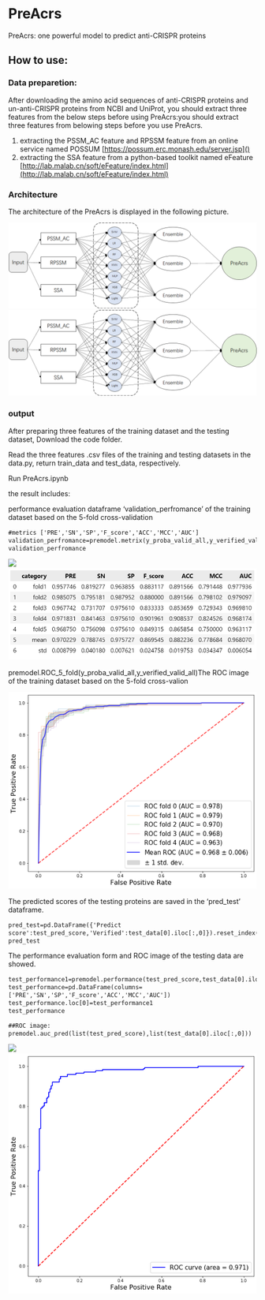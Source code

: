 # PreAcrs

PreAcrs: one powerful model to predict anti-CRISPR proteins

## How to use:

### Data preparetion:

After downloading the amino acid sequences of anti-CRISPR proteins and un-anti-CRISPR proteins from NCBI and UniProt, you should extract three features from the below steps before using PreAcrs:you should extract three features from belowing steps before you use PreAcrs.

1. extracting the PSSM_AC feature and RPSSM feature from an online service named POSSUM [https://possum.erc.monash.edu/server.jsp]()
2. extracting the SSA feature from a python-based toolkit named eFeature [http://lab.malab.cn/soft/eFeature/index.html](http://lab.malab.cn/soft/eFeature/index.html)

### Architecture

The architecture of the PreAcrs is displayed in the following picture.

![](image/README/1649252127497.png)![1649398836124.png](image/README/1649398836124.png)

### output

After preparing three features of the training dataset and the testing dataset, Download the code folder.

Read the three features .csv files of the training and testing datasets in the data.py, return train_data and test_data, respectively.

Run PreAcrs.ipynb

the result includes:

performance evaluation dataframe ‘validation_perfromance’ of the training dataset based on the 5-fold cross-validation

```
#metrics ['PRE','SN','SP','F_score','ACC','MCC','AUC']
validation_perfromance=premodel.metrix(y_proba_valid_all,y_verified_valid_all)
validation_perfromance
```

![](image/README/1649398352770.png)![1649398849826.png](image/README/1649398849826.png)

premodel.ROC_5_fold(y_proba_valid_all,y_verified_valid_all)The ROC image of the training dataset based on  the  5-fold cross-valion

![1649398887897.png](image/README/1649398887897.png)

The predicted scores of the testing proteins are saved in the ‘pred_test’ dataframe.

```
pred_test=pd.DataFrame({'Predict score':test_pred_score,'Verified':test_data[0].iloc[:,0]}).reset_index(drop=True)
pred_test
```

The performance evaluation form and ROC image of the testing data are showed.

```
test_performance1=premodel.performance(test_pred_score,test_data[0].iloc[:,0])
test_performance=pd.DataFrame(columns=['PRE','SN','SP','F_score','ACC','MCC','AUC'])
test_performance.loc[0]=test_performance1
test_performance
```

```
##ROC image:
premodel.auc_pred(list(test_pred_score),list(test_data[0].iloc[:,0]))
```

![](image/README/1649398528765.png)![1649398900462.png](image/README/1649398900462.png)
